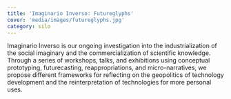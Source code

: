 ```yaml
---
title: 'Imaginario Inverso: Futureglyphs'
cover: 'media/images/futureglyphs.jpg'
category: silo
---
```

Imaginario Inverso is our ongoing investigation into the industrialization of the social imaginary and the commercialization of scientific knowledge. Through a series of workshops, talks, and exhibitions using conceptual prototyping, futurecasting, reappropriations, and micro-narratives, we propose different frameworks for reflecting on the geopolitics of technology development and the reinterpretation of technologies for more personal uses.
